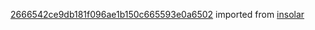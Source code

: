 [2666542ce9db181f096ae1b150c665593e0a6502](https://github.com/insolar/insolar/commit/2666542ce9db181f096ae1b150c665593e0a6502) imported from [insolar](https://github.com/insolar/insolar)
